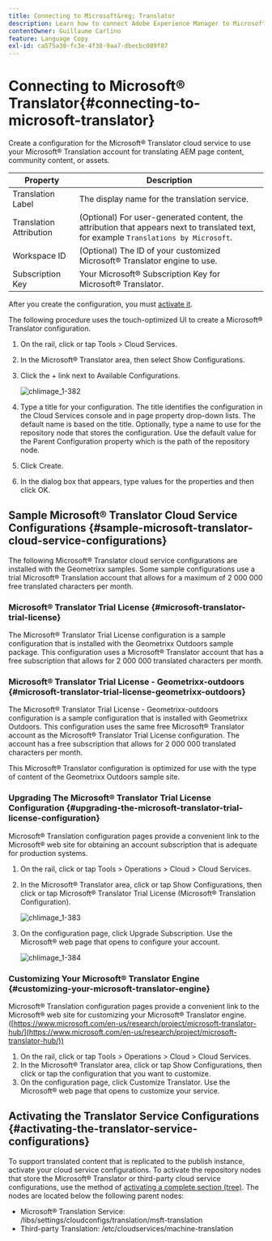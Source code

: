 ```yaml
---
title: Connecting to Microsoft&reg; Translator
description: Learn how to connect Adobe Experience Manager to Microsoft&reg; Translator.
contentOwner: Guillaume Carlino
feature: Language Copy
exl-id: ca575a30-fc3e-4f38-9aa7-dbecbc089f87
---
```

# Connecting to Microsoft&reg; Translator{#connecting-to-microsoft-translator}

Create a configuration for the Microsoft&reg; Translator cloud service to use your Microsoft&reg; Translation account for translating AEM page content, community content, or assets.

| Property |Description |
|---|---|
| Translation Label |The display name for the translation service. |
| Translation Attribution |(Optional) For user-generated content, the attribution that appears next to translated text, for example `Translations by Microsoft`. |
| Workspace ID |(Optional) The ID of your customized Microsoft&reg; Translator engine to use. |
| Subscription Key |Your Microsoft&reg; Subscription Key for Microsoft&reg; Translator. |

After you create the configuration, you must [activate it](/help/sites-administering/tc-msconf.md#activating-the-translator-service-configurations).

The following procedure uses the touch-optimized UI to create a Microsoft&reg; Translator configuration.

1. On the rail, click or tap Tools &gt; Cloud Services.
1. In the Microsoft&reg; Translator area, then select Show Configurations.
1. Click the + link next to Available Configurations.

   ![chlimage_1-382](assets/chlimage_1-382.png)

1. Type a title for your configuration. The title identifies the configuration in the Cloud Services console and in page property drop-down lists. The default name is based on the title. Optionally, type a name to use for the repository node that stores the configuration. Use the default value for the Parent Configuration property which is the path of the repository node.
1. Click Create.
1. In the dialog box that appears, type values for the properties and then click OK.

## Sample Microsoft&reg; Translator Cloud Service Configurations {#sample-microsoft-translator-cloud-service-configurations}

The following Microsoft&reg; Translator cloud service configurations are installed with the Geometrixx samples. Some sample configurations use a trial Microsoft&reg; Translation account that allows for a maximum of 2 000 000 free translated characters per month.

### Microsoft&reg; Translator Trial License {#microsoft-translator-trial-license}

The Microsoft&reg; Translator Trial License configuration is a sample configuration that is installed with the Geometrixx Outdoors sample package. This configuration uses a Microsoft&reg; Translator account that has a free subscription that allows for 2 000 000 translated characters per month.

### Microsoft&reg; Translator Trial License - Geometrixx-outdoors {#microsoft-translator-trial-license-geometrixx-outdoors}

The Microsoft&reg; Translator Trial License - Geometrixx-outdoors configuration is a sample configuration that is installed with Geometrixx Outdoors. This configuration uses the same free Microsoft&reg; Translator account as the Microsoft&reg; Translator Trial License configuration. The account has a free subscription that allows for 2 000 000 translated characters per month.

This Microsoft&reg; Translator configuration is optimized for use with the type of content of the Geometrixx Outdoors sample site.

### Upgrading The Microsoft&reg; Translator Trial License Configuration {#upgrading-the-microsoft-translator-trial-license-configuration}

Microsoft&reg; Translation configuration pages provide a convenient link to the Microsoft&reg; web site for obtaining an account subscription that is adequate for production systems.

1. On the rail, click or tap Tools &gt; Operations &gt; Cloud &gt; Cloud Services.
1. In the Microsoft&reg; Translator area, click or tap Show Configurations, then click or tap Microsoft&reg; Translator Trial License (Microsoft&reg; Translation Configuration).

   ![chlimage_1-383](assets/chlimage_1-383.png)

1. On the configuration page, click Upgrade Subscription. Use the Microsoft&reg; web page that opens to configure your account.

   ![chlimage_1-384](assets/chlimage_1-384.png)

### Customizing Your Microsoft&reg; Translator Engine {#customizing-your-microsoft-translator-engine}

Microsoft&reg; Translation configuration pages provide a convenient link to the Microsoft&reg; web site for customizing your Microsoft&reg; Translator engine. ([https://www.microsoft.com/en-us/research/project/microsoft-translator-hub/](https://www.microsoft.com/en-us/research/project/microsoft-translator-hub/))

1. On the rail, click or tap Tools &gt; Operations &gt; Cloud &gt; Cloud Services.
1. In the Microsoft&reg; Translator area, click or tap Show Configurations, then click or tap the configuration that you want to customize.
1. On the configuration page, click Customize Translator. Use the Microsoft&reg; web page that opens to customize your service.

## Activating the Translator Service Configurations {#activating-the-translator-service-configurations}

To support translated content that is replicated to the publish instance, activate your cloud service configurations. To activate the repository nodes that store the Microsoft&reg; Translator or third-party cloud service configurations, use the method of [activating a complete section (tree)](/help/sites-authoring/publishing-pages.md#publishing-and-unpublishing-a-tree). The nodes are located below the following parent nodes:

* Microsoft&reg; Translation Service: /libs/settings/cloudconfigs/translation/msft-translation
* Third-party Translation: /etc/cloudservices/machine-translation
